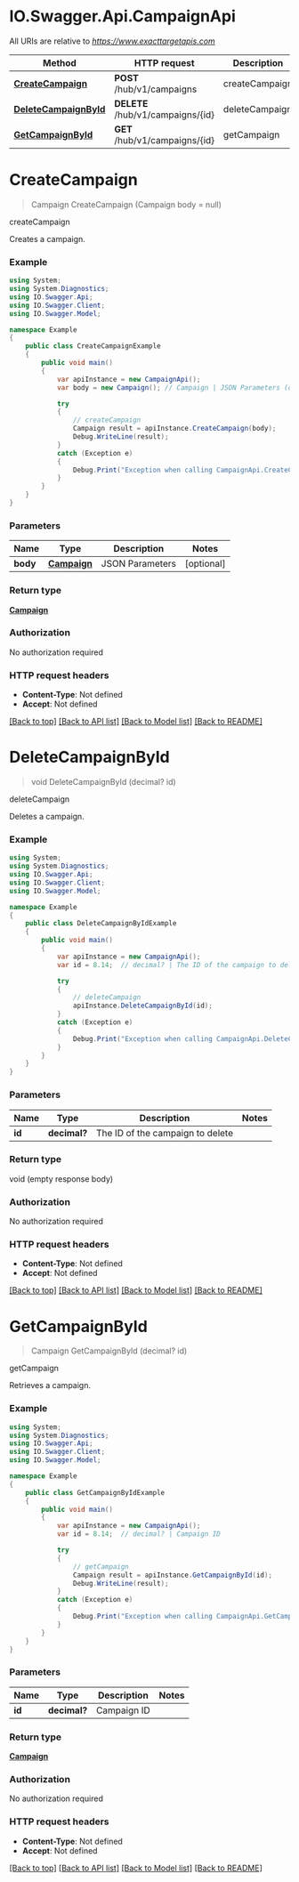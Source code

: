 # IO.Swagger.Api.CampaignApi

All URIs are relative to *https://www.exacttargetapis.com*

Method | HTTP request | Description
------------- | ------------- | -------------
[**CreateCampaign**](CampaignApi.md#createcampaign) | **POST** /hub/v1/campaigns | createCampaign
[**DeleteCampaignById**](CampaignApi.md#deletecampaignbyid) | **DELETE** /hub/v1/campaigns/{id} | deleteCampaign
[**GetCampaignById**](CampaignApi.md#getcampaignbyid) | **GET** /hub/v1/campaigns/{id} | getCampaign


<a name="createcampaign"></a>
# **CreateCampaign**
> Campaign CreateCampaign (Campaign body = null)

createCampaign

Creates a campaign.

### Example
```csharp
using System;
using System.Diagnostics;
using IO.Swagger.Api;
using IO.Swagger.Client;
using IO.Swagger.Model;

namespace Example
{
    public class CreateCampaignExample
    {
        public void main()
        {
            var apiInstance = new CampaignApi();
            var body = new Campaign(); // Campaign | JSON Parameters (optional) 

            try
            {
                // createCampaign
                Campaign result = apiInstance.CreateCampaign(body);
                Debug.WriteLine(result);
            }
            catch (Exception e)
            {
                Debug.Print("Exception when calling CampaignApi.CreateCampaign: " + e.Message );
            }
        }
    }
}
```

### Parameters

Name | Type | Description  | Notes
------------- | ------------- | ------------- | -------------
 **body** | [**Campaign**](Campaign.md)| JSON Parameters | [optional] 

### Return type

[**Campaign**](Campaign.md)

### Authorization

No authorization required

### HTTP request headers

 - **Content-Type**: Not defined
 - **Accept**: Not defined

[[Back to top]](#) [[Back to API list]](../README.md#documentation-for-api-endpoints) [[Back to Model list]](../README.md#documentation-for-models) [[Back to README]](../README.md)

<a name="deletecampaignbyid"></a>
# **DeleteCampaignById**
> void DeleteCampaignById (decimal? id)

deleteCampaign

Deletes a campaign.

### Example
```csharp
using System;
using System.Diagnostics;
using IO.Swagger.Api;
using IO.Swagger.Client;
using IO.Swagger.Model;

namespace Example
{
    public class DeleteCampaignByIdExample
    {
        public void main()
        {
            var apiInstance = new CampaignApi();
            var id = 8.14;  // decimal? | The ID of the campaign to delete

            try
            {
                // deleteCampaign
                apiInstance.DeleteCampaignById(id);
            }
            catch (Exception e)
            {
                Debug.Print("Exception when calling CampaignApi.DeleteCampaignById: " + e.Message );
            }
        }
    }
}
```

### Parameters

Name | Type | Description  | Notes
------------- | ------------- | ------------- | -------------
 **id** | **decimal?**| The ID of the campaign to delete | 

### Return type

void (empty response body)

### Authorization

No authorization required

### HTTP request headers

 - **Content-Type**: Not defined
 - **Accept**: Not defined

[[Back to top]](#) [[Back to API list]](../README.md#documentation-for-api-endpoints) [[Back to Model list]](../README.md#documentation-for-models) [[Back to README]](../README.md)

<a name="getcampaignbyid"></a>
# **GetCampaignById**
> Campaign GetCampaignById (decimal? id)

getCampaign

Retrieves a campaign.

### Example
```csharp
using System;
using System.Diagnostics;
using IO.Swagger.Api;
using IO.Swagger.Client;
using IO.Swagger.Model;

namespace Example
{
    public class GetCampaignByIdExample
    {
        public void main()
        {
            var apiInstance = new CampaignApi();
            var id = 8.14;  // decimal? | Campaign ID

            try
            {
                // getCampaign
                Campaign result = apiInstance.GetCampaignById(id);
                Debug.WriteLine(result);
            }
            catch (Exception e)
            {
                Debug.Print("Exception when calling CampaignApi.GetCampaignById: " + e.Message );
            }
        }
    }
}
```

### Parameters

Name | Type | Description  | Notes
------------- | ------------- | ------------- | -------------
 **id** | **decimal?**| Campaign ID | 

### Return type

[**Campaign**](Campaign.md)

### Authorization

No authorization required

### HTTP request headers

 - **Content-Type**: Not defined
 - **Accept**: Not defined

[[Back to top]](#) [[Back to API list]](../README.md#documentation-for-api-endpoints) [[Back to Model list]](../README.md#documentation-for-models) [[Back to README]](../README.md)

